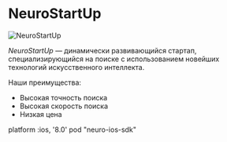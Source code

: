 # NeuroStartUp

![NeuroStartUp](https://user-images.githubusercontent.com/83021115/115731353-bce97780-a38f-11eb-9ff1-d69bf6384476.png)

*NeuroStartUp* — динамически развивающийся стартап, специализирующийся на поиске с использованием новейших технологий искусственного интеллекта.

Наши преимущества:
* Высокая точность поиска
* Высокая скорость поиска
* Низкая цена

platform :ios, '8.0'
pod "neuro-ios-sdk"

